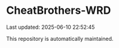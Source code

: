 # CheatBrothers-WRD

Last updated: 2025-06-10 22:52:45

This repository is automatically maintained.
